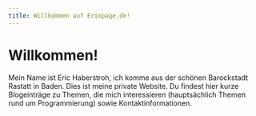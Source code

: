 ```yaml
---
title: Willkommen auf Erixpage.de!
---
```


# Willkommen!

Mein Name ist Eric Haberstroh, ich komme aus der schönen Barockstadt Rastatt in Baden. Dies ist meine private Website. Du findest hier kurze Blogeinträge zu Themen, die mich interessieren (hauptsächlich Themen rund um Programmierung) sowie Kontaktinformationen.